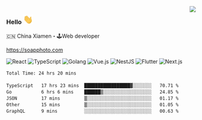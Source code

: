 <img align="right" src="https://github-readme-stats.vercel.app/api?username=yiiu&show_icons=false&bg_color=30,e96443,904e95&title_color=fff&text_color=fff" />

### Hello <img src="https://raw.githubusercontent.com/ABSphreak/ABSphreak/master/gifs/Hi.gif" width="26px" />
 
🇨🇳 China Xiamen・🕹Web developer

https://soapphoto.com

<p align="left"><img src="https://cdn.svgporn.com/logos/react.svg" alt="React" width="32" height="32"/> <img src="https://cdn.svgporn.com/logos/typescript-icon.svg" alt="TypeScript" width="32" height="32"/> <img src="https://cdn.svgporn.com/logos/gopher.svg" alt="Golang" width="32" height="32"/> <img src="https://cdn.svgporn.com/logos/vue.svg" alt="Vue.js" width="32" height="32"/> <img src="https://cdn.svgporn.com/logos/nestjs.svg" alt="NestJS" width="32" height="32"/> <img src="https://cdn.svgporn.com/logos/flutter.svg" alt="Flutter" width="32" height="32"/> <img src="https://cdn.svgporn.com/logos/nextjs-icon.svg" alt="Next.js" width="32" height="32"/></p>


<!--START_SECTION:waka-->

```txt
Total Time: 24 hrs 20 mins

TypeScript   17 hrs 23 mins  █████████████████▓░░░░░░░   70.71 %
Go           6 hrs 6 mins    ██████▒░░░░░░░░░░░░░░░░░░   24.85 %
JSON         17 mins         ▒░░░░░░░░░░░░░░░░░░░░░░░░   01.17 %
Other        15 mins         ▒░░░░░░░░░░░░░░░░░░░░░░░░   01.05 %
GraphQL      9 mins          ░░░░░░░░░░░░░░░░░░░░░░░░░   00.63 %
```

<!--END_SECTION:waka-->
